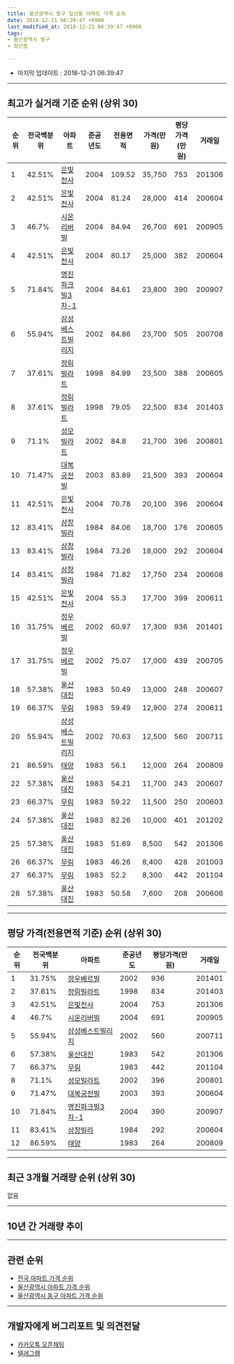 ```yaml
---
title: 울산광역시 동구 일산동 아파트 가격 순위
date: 2018-12-21 06:39:47 +0900
last_modified_at: 2018-12-21 06:39:47 +0900
tags:
- 울산광역시 동구
- 일산동

---
```


* 마지막 업데이트 : 2018-12-21 06:39:47

---

## 최고가 실거래 기준 순위 (상위 30)


|순위|전국백분위|아파트|준공년도|전용면적|가격(만원)|평당가격(만원)|거래일|
|---|---|---|---|---|---|---|---|
|1|42.51%|[은빛천사](https://search.naver.com/search.naver?query=%EC%9A%B8%EC%82%B0%EA%B4%91%EC%97%AD%EC%8B%9C+%EB%8F%99%EA%B5%AC+%EC%9D%BC%EC%82%B0%EB%8F%99+%EC%9D%80%EB%B9%9B%EC%B2%9C%EC%82%AC)|2004|109.52|35,750|753|201306|
|2|42.51%|[은빛천사](https://search.naver.com/search.naver?query=%EC%9A%B8%EC%82%B0%EA%B4%91%EC%97%AD%EC%8B%9C+%EB%8F%99%EA%B5%AC+%EC%9D%BC%EC%82%B0%EB%8F%99+%EC%9D%80%EB%B9%9B%EC%B2%9C%EC%82%AC)|2004|81.24|28,000|414|200604|
|3|46.7%|[시온리버빌](https://search.naver.com/search.naver?query=%EC%9A%B8%EC%82%B0%EA%B4%91%EC%97%AD%EC%8B%9C+%EB%8F%99%EA%B5%AC+%EC%9D%BC%EC%82%B0%EB%8F%99+%EC%8B%9C%EC%98%A8%EB%A6%AC%EB%B2%84%EB%B9%8C)|2004|84.94|26,700|691|200905|
|4|42.51%|[은빛천사](https://search.naver.com/search.naver?query=%EC%9A%B8%EC%82%B0%EA%B4%91%EC%97%AD%EC%8B%9C+%EB%8F%99%EA%B5%AC+%EC%9D%BC%EC%82%B0%EB%8F%99+%EC%9D%80%EB%B9%9B%EC%B2%9C%EC%82%AC)|2004|80.17|25,000|382|200604|
|5|71.84%|[명진파크빌3차-1](https://search.naver.com/search.naver?query=%EC%9A%B8%EC%82%B0%EA%B4%91%EC%97%AD%EC%8B%9C+%EB%8F%99%EA%B5%AC+%EC%9D%BC%EC%82%B0%EB%8F%99+%EB%AA%85%EC%A7%84%ED%8C%8C%ED%81%AC%EB%B9%8C3%EC%B0%A8-1)|2004|84.61|23,800|390|200907|
|6|55.94%|[삼성베스트빌리지](https://search.naver.com/search.naver?query=%EC%9A%B8%EC%82%B0%EA%B4%91%EC%97%AD%EC%8B%9C+%EB%8F%99%EA%B5%AC+%EC%9D%BC%EC%82%B0%EB%8F%99+%EC%82%BC%EC%84%B1%EB%B2%A0%EC%8A%A4%ED%8A%B8%EB%B9%8C%EB%A6%AC%EC%A7%80)|2002|84.86|23,700|505|200708|
|7|37.61%|[정림빌라트](https://search.naver.com/search.naver?query=%EC%9A%B8%EC%82%B0%EA%B4%91%EC%97%AD%EC%8B%9C+%EB%8F%99%EA%B5%AC+%EC%9D%BC%EC%82%B0%EB%8F%99+%EC%A0%95%EB%A6%BC%EB%B9%8C%EB%9D%BC%ED%8A%B8)|1998|84.99|23,500|388|200605|
|8|37.61%|[정림빌라트](https://search.naver.com/search.naver?query=%EC%9A%B8%EC%82%B0%EA%B4%91%EC%97%AD%EC%8B%9C+%EB%8F%99%EA%B5%AC+%EC%9D%BC%EC%82%B0%EB%8F%99+%EC%A0%95%EB%A6%BC%EB%B9%8C%EB%9D%BC%ED%8A%B8)|1998|79.05|22,500|834|201403|
|9|71.1%|[성모빌라트](https://search.naver.com/search.naver?query=%EC%9A%B8%EC%82%B0%EA%B4%91%EC%97%AD%EC%8B%9C+%EB%8F%99%EA%B5%AC+%EC%9D%BC%EC%82%B0%EB%8F%99+%EC%84%B1%EB%AA%A8%EB%B9%8C%EB%9D%BC%ED%8A%B8)|2002|84.8|21,700|396|200801|
|10|71.47%|[대복궁전빌](https://search.naver.com/search.naver?query=%EC%9A%B8%EC%82%B0%EA%B4%91%EC%97%AD%EC%8B%9C+%EB%8F%99%EA%B5%AC+%EC%9D%BC%EC%82%B0%EB%8F%99+%EB%8C%80%EB%B3%B5%EA%B6%81%EC%A0%84%EB%B9%8C)|2003|83.89|21,500|393|200604|
|11|42.51%|[은빛천사](https://search.naver.com/search.naver?query=%EC%9A%B8%EC%82%B0%EA%B4%91%EC%97%AD%EC%8B%9C+%EB%8F%99%EA%B5%AC+%EC%9D%BC%EC%82%B0%EB%8F%99+%EC%9D%80%EB%B9%9B%EC%B2%9C%EC%82%AC)|2004|70.78|20,100|396|200604|
|12|83.41%|[삼창빌라](https://search.naver.com/search.naver?query=%EC%9A%B8%EC%82%B0%EA%B4%91%EC%97%AD%EC%8B%9C+%EB%8F%99%EA%B5%AC+%EC%9D%BC%EC%82%B0%EB%8F%99+%EC%82%BC%EC%B0%BD%EB%B9%8C%EB%9D%BC)|1984|84.06|18,700|176|200605|
|13|83.41%|[삼창빌라](https://search.naver.com/search.naver?query=%EC%9A%B8%EC%82%B0%EA%B4%91%EC%97%AD%EC%8B%9C+%EB%8F%99%EA%B5%AC+%EC%9D%BC%EC%82%B0%EB%8F%99+%EC%82%BC%EC%B0%BD%EB%B9%8C%EB%9D%BC)|1984|73.26|18,000|292|200604|
|14|83.41%|[삼창빌라](https://search.naver.com/search.naver?query=%EC%9A%B8%EC%82%B0%EA%B4%91%EC%97%AD%EC%8B%9C+%EB%8F%99%EA%B5%AC+%EC%9D%BC%EC%82%B0%EB%8F%99+%EC%82%BC%EC%B0%BD%EB%B9%8C%EB%9D%BC)|1984|71.82|17,750|234|200608|
|15|42.51%|[은빛천사](https://search.naver.com/search.naver?query=%EC%9A%B8%EC%82%B0%EA%B4%91%EC%97%AD%EC%8B%9C+%EB%8F%99%EA%B5%AC+%EC%9D%BC%EC%82%B0%EB%8F%99+%EC%9D%80%EB%B9%9B%EC%B2%9C%EC%82%AC)|2004|55.3|17,700|399|200611|
|16|31.75%|[정우베르빌](https://search.naver.com/search.naver?query=%EC%9A%B8%EC%82%B0%EA%B4%91%EC%97%AD%EC%8B%9C+%EB%8F%99%EA%B5%AC+%EC%9D%BC%EC%82%B0%EB%8F%99+%EC%A0%95%EC%9A%B0%EB%B2%A0%EB%A5%B4%EB%B9%8C)|2002|60.97|17,300|936|201401|
|17|31.75%|[정우베르빌](https://search.naver.com/search.naver?query=%EC%9A%B8%EC%82%B0%EA%B4%91%EC%97%AD%EC%8B%9C+%EB%8F%99%EA%B5%AC+%EC%9D%BC%EC%82%B0%EB%8F%99+%EC%A0%95%EC%9A%B0%EB%B2%A0%EB%A5%B4%EB%B9%8C)|2002|75.07|17,000|439|200705|
|18|57.38%|[울산대진](https://search.naver.com/search.naver?query=%EC%9A%B8%EC%82%B0%EA%B4%91%EC%97%AD%EC%8B%9C+%EB%8F%99%EA%B5%AC+%EC%9D%BC%EC%82%B0%EB%8F%99+%EC%9A%B8%EC%82%B0%EB%8C%80%EC%A7%84)|1983|50.49|13,000|248|200607|
|19|66.37%|[무림](https://search.naver.com/search.naver?query=%EC%9A%B8%EC%82%B0%EA%B4%91%EC%97%AD%EC%8B%9C+%EB%8F%99%EA%B5%AC+%EC%9D%BC%EC%82%B0%EB%8F%99+%EB%AC%B4%EB%A6%BC)|1983|59.49|12,900|274|200611|
|20|55.94%|[삼성베스트빌리지](https://search.naver.com/search.naver?query=%EC%9A%B8%EC%82%B0%EA%B4%91%EC%97%AD%EC%8B%9C+%EB%8F%99%EA%B5%AC+%EC%9D%BC%EC%82%B0%EB%8F%99+%EC%82%BC%EC%84%B1%EB%B2%A0%EC%8A%A4%ED%8A%B8%EB%B9%8C%EB%A6%AC%EC%A7%80)|2002|70.63|12,500|560|200711|
|21|86.59%|[태양](https://search.naver.com/search.naver?query=%EC%9A%B8%EC%82%B0%EA%B4%91%EC%97%AD%EC%8B%9C+%EB%8F%99%EA%B5%AC+%EC%9D%BC%EC%82%B0%EB%8F%99+%ED%83%9C%EC%96%91)|1983|56.1|12,000|264|200809|
|22|57.38%|[울산대진](https://search.naver.com/search.naver?query=%EC%9A%B8%EC%82%B0%EA%B4%91%EC%97%AD%EC%8B%9C+%EB%8F%99%EA%B5%AC+%EC%9D%BC%EC%82%B0%EB%8F%99+%EC%9A%B8%EC%82%B0%EB%8C%80%EC%A7%84)|1983|54.21|11,700|243|200607|
|23|66.37%|[무림](https://search.naver.com/search.naver?query=%EC%9A%B8%EC%82%B0%EA%B4%91%EC%97%AD%EC%8B%9C+%EB%8F%99%EA%B5%AC+%EC%9D%BC%EC%82%B0%EB%8F%99+%EB%AC%B4%EB%A6%BC)|1983|59.22|11,500|250|200603|
|24|57.38%|[울산대진](https://search.naver.com/search.naver?query=%EC%9A%B8%EC%82%B0%EA%B4%91%EC%97%AD%EC%8B%9C+%EB%8F%99%EA%B5%AC+%EC%9D%BC%EC%82%B0%EB%8F%99+%EC%9A%B8%EC%82%B0%EB%8C%80%EC%A7%84)|1983|82.26|10,000|401|201202|
|25|57.38%|[울산대진](https://search.naver.com/search.naver?query=%EC%9A%B8%EC%82%B0%EA%B4%91%EC%97%AD%EC%8B%9C+%EB%8F%99%EA%B5%AC+%EC%9D%BC%EC%82%B0%EB%8F%99+%EC%9A%B8%EC%82%B0%EB%8C%80%EC%A7%84)|1983|51.69|8,500|542|201306|
|26|66.37%|[무림](https://search.naver.com/search.naver?query=%EC%9A%B8%EC%82%B0%EA%B4%91%EC%97%AD%EC%8B%9C+%EB%8F%99%EA%B5%AC+%EC%9D%BC%EC%82%B0%EB%8F%99+%EB%AC%B4%EB%A6%BC)|1983|46.26|8,400|428|201003|
|27|66.37%|[무림](https://search.naver.com/search.naver?query=%EC%9A%B8%EC%82%B0%EA%B4%91%EC%97%AD%EC%8B%9C+%EB%8F%99%EA%B5%AC+%EC%9D%BC%EC%82%B0%EB%8F%99+%EB%AC%B4%EB%A6%BC)|1983|52.2|8,300|442|201104|
|28|57.38%|[울산대진](https://search.naver.com/search.naver?query=%EC%9A%B8%EC%82%B0%EA%B4%91%EC%97%AD%EC%8B%9C+%EB%8F%99%EA%B5%AC+%EC%9D%BC%EC%82%B0%EB%8F%99+%EC%9A%B8%EC%82%B0%EB%8C%80%EC%A7%84)|1983|50.58|7,600|208|200606|


---

## 평당 가격(전용면적 기준) 순위 (상위 30)


|순위|전국백분위|아파트|준공년도|평당가격(만원)|거래일|
|---|---|---|---|---|---|
|1|31.75%|[정우베르빌](https://search.naver.com/search.naver?query=%EC%9A%B8%EC%82%B0%EA%B4%91%EC%97%AD%EC%8B%9C+%EB%8F%99%EA%B5%AC+%EC%9D%BC%EC%82%B0%EB%8F%99+%EC%A0%95%EC%9A%B0%EB%B2%A0%EB%A5%B4%EB%B9%8C)|2002|936|201401|
|2|37.61%|[정림빌라트](https://search.naver.com/search.naver?query=%EC%9A%B8%EC%82%B0%EA%B4%91%EC%97%AD%EC%8B%9C+%EB%8F%99%EA%B5%AC+%EC%9D%BC%EC%82%B0%EB%8F%99+%EC%A0%95%EB%A6%BC%EB%B9%8C%EB%9D%BC%ED%8A%B8)|1998|834|201403|
|3|42.51%|[은빛천사](https://search.naver.com/search.naver?query=%EC%9A%B8%EC%82%B0%EA%B4%91%EC%97%AD%EC%8B%9C+%EB%8F%99%EA%B5%AC+%EC%9D%BC%EC%82%B0%EB%8F%99+%EC%9D%80%EB%B9%9B%EC%B2%9C%EC%82%AC)|2004|753|201306|
|4|46.7%|[시온리버빌](https://search.naver.com/search.naver?query=%EC%9A%B8%EC%82%B0%EA%B4%91%EC%97%AD%EC%8B%9C+%EB%8F%99%EA%B5%AC+%EC%9D%BC%EC%82%B0%EB%8F%99+%EC%8B%9C%EC%98%A8%EB%A6%AC%EB%B2%84%EB%B9%8C)|2004|691|200905|
|5|55.94%|[삼성베스트빌리지](https://search.naver.com/search.naver?query=%EC%9A%B8%EC%82%B0%EA%B4%91%EC%97%AD%EC%8B%9C+%EB%8F%99%EA%B5%AC+%EC%9D%BC%EC%82%B0%EB%8F%99+%EC%82%BC%EC%84%B1%EB%B2%A0%EC%8A%A4%ED%8A%B8%EB%B9%8C%EB%A6%AC%EC%A7%80)|2002|560|200711|
|6|57.38%|[울산대진](https://search.naver.com/search.naver?query=%EC%9A%B8%EC%82%B0%EA%B4%91%EC%97%AD%EC%8B%9C+%EB%8F%99%EA%B5%AC+%EC%9D%BC%EC%82%B0%EB%8F%99+%EC%9A%B8%EC%82%B0%EB%8C%80%EC%A7%84)|1983|542|201306|
|7|66.37%|[무림](https://search.naver.com/search.naver?query=%EC%9A%B8%EC%82%B0%EA%B4%91%EC%97%AD%EC%8B%9C+%EB%8F%99%EA%B5%AC+%EC%9D%BC%EC%82%B0%EB%8F%99+%EB%AC%B4%EB%A6%BC)|1983|442|201104|
|8|71.1%|[성모빌라트](https://search.naver.com/search.naver?query=%EC%9A%B8%EC%82%B0%EA%B4%91%EC%97%AD%EC%8B%9C+%EB%8F%99%EA%B5%AC+%EC%9D%BC%EC%82%B0%EB%8F%99+%EC%84%B1%EB%AA%A8%EB%B9%8C%EB%9D%BC%ED%8A%B8)|2002|396|200801|
|9|71.47%|[대복궁전빌](https://search.naver.com/search.naver?query=%EC%9A%B8%EC%82%B0%EA%B4%91%EC%97%AD%EC%8B%9C+%EB%8F%99%EA%B5%AC+%EC%9D%BC%EC%82%B0%EB%8F%99+%EB%8C%80%EB%B3%B5%EA%B6%81%EC%A0%84%EB%B9%8C)|2003|393|200604|
|10|71.84%|[명진파크빌3차-1](https://search.naver.com/search.naver?query=%EC%9A%B8%EC%82%B0%EA%B4%91%EC%97%AD%EC%8B%9C+%EB%8F%99%EA%B5%AC+%EC%9D%BC%EC%82%B0%EB%8F%99+%EB%AA%85%EC%A7%84%ED%8C%8C%ED%81%AC%EB%B9%8C3%EC%B0%A8-1)|2004|390|200907|
|11|83.41%|[삼창빌라](https://search.naver.com/search.naver?query=%EC%9A%B8%EC%82%B0%EA%B4%91%EC%97%AD%EC%8B%9C+%EB%8F%99%EA%B5%AC+%EC%9D%BC%EC%82%B0%EB%8F%99+%EC%82%BC%EC%B0%BD%EB%B9%8C%EB%9D%BC)|1984|292|200604|
|12|86.59%|[태양](https://search.naver.com/search.naver?query=%EC%9A%B8%EC%82%B0%EA%B4%91%EC%97%AD%EC%8B%9C+%EB%8F%99%EA%B5%AC+%EC%9D%BC%EC%82%B0%EB%8F%99+%ED%83%9C%EC%96%91)|1983|264|200809|


---

## 최근 3개월 거래량 순위 (상위 30)

없음

---

## 10년 간 거래량 추이


<div style="width:100%;">
    <canvas id="deal_progress" height="250"></canvas>
</div>

<script>
new Chart(document.getElementById("deal_progress"), {
    type: 'line',
    data: {
        labels: ['200812','200901','200902','200903','200904','200905','200906','200907','200908','200909','200910','200911','200912','201001','201002','201003','201004','201005','201006','201007','201008','201009','201010','201011','201012','201101','201102','201103','201104','201105','201106','201107','201108','201109','201110','201111','201112','201201','201202','201203','201204','201205','201206','201207','201208','201209','201210','201211','201212','201301','201302','201303','201304','201305','201306','201307','201308','201309','201310','201311','201312','201401','201402','201403','201404','201405','201406','201407','201408','201409','201410','201411','201412','201501','201502','201503','201504','201505','201506','201507','201508','201509','201510','201511','201512','201601','201602','201603','201604','201605','201606','201607','201608','201609','201610','201611','201612','201701','201702','201703','201704','201705','201706','201707','201708','201709','201710','201711','201712','201801','201802','201803','201804','201805','201806','201807','201808','201809','201810','201811','201812'],
        datasets: [{
            label: '실거래 수',
            pointRadius: 1,
            data: [1, 0, 1, 1, 1, 1, 0, 4, 1, 2, 2, 2, 2, 0, 1, 2, 1, 2, 1, 2, 0, 1, 0, 2, 0, 1, 1, 4, 7, 3, 2, 3, 2, 1, 2, 2, 4, 1, 7, 2, 4, 0, 2, 4, 1, 0, 1, 1, 0, 0, 0, 1, 1, 3, 4, 2, 4, 3, 1, 2, 3, 9, 4, 2, 7, 3, 3, 2, 3, 1, 7, 0, 2, 1, 1, 0, 1, 3, 3, 1, 2, 1, 2, 0, 3, 2, 2, 1, 1, 0, 0, 0, 3, 0, 0, 1, 0, 1, 1, 1, 1, 1, 1, 1, 0, 0, 0, 1, 0, 0, 0, 1, 0, 0, 0, 0, 0, 0, 0, 0, 0],
            borderColor: "rgba(255, 201, 14, 1)",
            backgroundColor: "rgba(255, 201, 14, 0.5)",
            fill: true,
        }]
    },
    options: {
        responsive: true,
        title: {
            display: true,
            text: '10년간 거래량 추이'
        },
        tooltips: {
            mode: 'index',
            intersect: false,
        },
        hover: {
            mode: 'nearest',
            intersect: true
        },
        scales: {
            xAxes: [{
                display: true,
                scaleLabel: {
                    display: true,
                    labelString: '년/월'
                }
            }],
            yAxes: [{
                display: true,
                ticks: {
                    suggestedMin: 0,
                },
                scaleLabel: {
                    display: true,
                    labelString: '실거래 수'
                }
            }]
        }
    }
});

</script>


---

## 관련 순위

- [전국 아파트 가격 순위](https://inasie.github.io/apt-ranking/전국)
- [울산광역시 아파트 가격 순위](https://inasie.github.io/apt-ranking/울산광역시)
- [울산광역시 동구 아파트 가격 순위](https://inasie.github.io/apt-ranking/울산광역시-동구)


---

## 개발자에게 버그리포트 및 의견전달

- [카카오톡 오픈채팅](https://open.kakao.com/o/gLJUAP4)
- [텔레그램](https://t.me/inasie)

